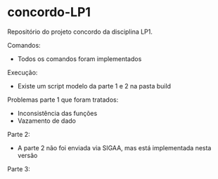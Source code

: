 # concordo-LP1
Repositório do projeto concordo da disciplina LP1.

Comandos:
- Todos os comandos foram implementados

Execução:
- Existe um script modelo da parte 1 e 2 na pasta build

Problemas parte 1 que foram tratados:
- Inconsistência das funções
- Vazamento de dado

Parte 2:
- A parte 2 não foi enviada via SIGAA, mas está implementada nesta versão

Parte 3:
